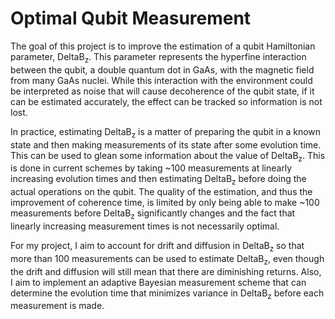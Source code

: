 # Optimal Qubit Measurement

The goal of this project is to improve the estimation of a qubit Hamiltonian parameter, DeltaB<sub>z</sub>. This parameter represents the hyperfine interaction between the qubit, a double quantum dot in GaAs, with the magnetic field from many GaAs nuclei. While this interaction with the environment could be interpreted as noise that will cause decoherence of the qubit state, if it can be estimated accurately, the effect can be tracked so information is not lost. 

In practice, estimating DeltaB<sub>z</sub> is a matter of preparing the qubit in a known state and then making measurements of its state after some evolution time. This can be used to glean some information about the value of DeltaB<sub>z</sub>. This is done in current schemes by taking ~100 measurements at linearly increasing evolution times and then estimating DeltaB<sub>z</sub> before doing the actual operations on the qubit. The quality of the estimation, and thus the improvement of coherence time, is limited by only being able to make ~100 measurements before DeltaB<sub>z</sub> significantly changes and the fact that linearly increasing measurement times is not necessarily optimal.

For my project, I aim to account for drift and diffusion in DeltaB<sub>z</sub> so that more than 100 measurements can be used to estimate DeltaB<sub>z</sub>, even though the drift and diffusion will still mean that there are diminishing returns. Also, I aim to implement an adaptive Bayesian measurement scheme that can determine the evolution time that minimizes variance in DeltaB<sub>z</sub> before each measurement is made.
